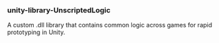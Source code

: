 ### unity-library-UnscriptedLogic
A custom .dll library that contains common logic across games for rapid prototyping in Unity.
